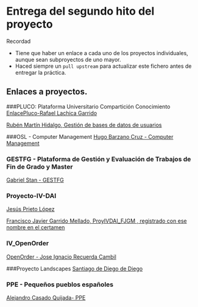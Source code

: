 
# Entrega del segundo hito del proyecto

Recordad
* Tiene que haber un enlace a cada uno de los proyectos individuales, aunque sean subproyectos de uno mayor.
* Haced siempre un `pull upstream` para actualizar este fichero antes de entregar la práctica.

## Enlaces a proyectos.
###PLUCO: Plataforma Universitario Compartición Conocimiento
[EnlacePluco-Rafael Lachica Garrido](https://github.com/rafaellg8/IV-PLUCO-RLG/blob/master/practica2IV.md)

[Rubén Martín Hidalgo, Gestión de bases de datos de usuarios](https://github.com/romilgildo/IV-PLUCO-RMH)


###OSL - Computer Management
[Hugo Barzano Cruz - Computer Management](https://github.com/hugobarzano/osl-computer-management)

### GESTFG - Plataforma de Gestión y Evaluación de Trabajos de Fin de Grado y Master

[Gabriel Stan - GESTFG](https://github.com/gabriel-stan/gestion-tfg)

### Proyecto-IV-DAI

[Jesús Prieto López](https://github.com/JesGor/Proyecto-IV-DAI)

[Francisco Javier Garrido Mellado, ProyIVDAI_FJGM  , registrado con ese nombre en el certamen](https://github.com/javiergarridomellado/IV_javiergarridomellado)

### IV_OpenOrder

[OpenOrder - Jose Ignacio Recuerda Cambil](https://github.com/ignaciorecuerda/OpenOrder_Proyecto_IV)

###Proyecto Landscapes
[Santiago de Diego de Diego](https://github.com/santidediego/Proyecto-IV)

### PPE - Pequeños pueblos españoles
[Alejandro Casado Quijada- PPE](https://github.com/acasadoquijada/IV)
